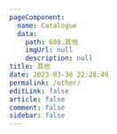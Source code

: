 ```yaml
---
pageComponent: 
  name: Catalogue
  data: 
    path: 600.其他
    imgUrl: null
    description: null
title: 其他
date: 2023-03-30 22:28:49
permalink: /other/
editLink: false
article: false
comment: false
sidebar: false
---
```

